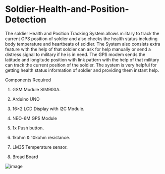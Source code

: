# Soldier-Health-and-Position-Detection

The soldier Health and Position Tracking System allows military to track the current GPS position of soldier and also checks the health status including body temperature and heartbeats of soldier. The System also consists extra feature with the help of that soldier can ask for help manually or send a distress signal to military if he is in need. The GPS modem sends the latitude and longitude position with link pattern with the help of that military can track the current position of the soldier. The system is very helpful for getting health status information of soldier and providing them instant help.

Components Required


1. GSM Module SIM900A.

2. Arduino UNO

3. 16×2 LCD Display with I2C Module.

4. NEO-6M GPS Module

5. 1x Push button. 

6. 1kohm & 10kohm resistance.

7. LM35 Temperature sensor.

8. Bread Board

![image](https://github.com/deteroitx07/Soldier-Health-and-Position-Detection/assets/120337082/9e5e0798-ff54-4466-b918-49ddee8a3192)


